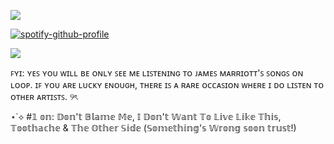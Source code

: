 ![](https://komarev.com/ghpvc/?username=ghostlyvamps&color=303030&style=plastic&label=𖤐) 


[![spotify-github-profile](https://spotify-github-profile.kittinanx.com/api/view?uid=31nkywcxedvxgneeo25mapb5xez4&cover_image=true&theme=novatorem&show_offline=true&background_color=121212&interchange=false&bar_color=53b14f&bar_color_cover=false)](https://spotify-github-profile.kittinanx.com/api/view?uid=31nkywcxedvxgneeo25mapb5xez4&redirect=true)

![](https://i.pinimg.com/736x/4b/88/25/4b88253ffa60a9f9a8ad01f03ea6bc82.jpg)

ꜰʏɪ: ʏᴇꜱ ʏᴏᴜ ᴡɪʟʟ ʙᴇ ᴏɴʟʏ ꜱᴇᴇ ᴍᴇ ʟɪꜱᴛᴇɴɪɴɢ ᴛᴏ ᴊᴀᴍᴇꜱ ᴍᴀʀʀɪᴏᴛᴛ'ꜱ ꜱᴏɴɢꜱ ᴏɴ ʟᴏᴏᴘ. ɪꜰ ʏᴏᴜ ᴀʀᴇ ʟᴜᴄᴋʏ ᴇɴᴏᴜɢʜ, ᴛʜᴇʀᴇ ɪꜱ ᴀ ʀᴀʀᴇ ᴏᴄᴄᴀꜱɪᴏɴ ᴡʜᴇʀᴇ ɪ ᴅᴏ ʟɪꜱᴛᴇɴ ᴛᴏ ᴏᴛʜᴇʀ ᴀʀᴛɪꜱᴛꜱ. ୨ৎ

⋆˙⟡ #𝟙 𝕠𝕟: 𝔻𝕠𝕟'𝕥 𝔹𝕝𝕒𝕞𝕖 𝕄𝕖, 𝕀 𝔻𝕠𝕟'𝕥 𝕎𝕒𝕟𝕥 𝕋𝕠 𝕃𝕚𝕧𝕖 𝕃𝕚𝕜𝕖 𝕋𝕙𝕚𝕤, 𝕋𝕠𝕠𝕥𝕙𝕒𝕔𝕙𝕖 & 𝕋𝕙𝕖 𝕆𝕥𝕙𝕖𝕣 𝕊𝕚𝕕𝕖 (𝕊𝕠𝕞𝕖𝕥𝕙𝕚𝕟𝕘'𝕤 𝕎𝕣𝕠𝕟𝕘 𝕤𝕠𝕠𝕟 𝕥𝕣𝕦𝕤𝕥!)

